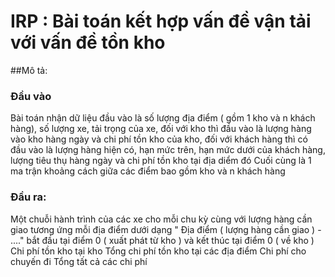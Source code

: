 # IRP : Bài toán kết hợp vấn đề vận tải với vấn đề tồn kho
##Mô tả:
### Đầu vào
Bài toán nhận dữ liệu đầu vào là số lượng địa điểm ( gồm 1 kho và n khách hàng), số lượng xe, tải trọng của xe, đối với kho thì đầu vào là lượng hàng vào kho hàng ngày và chi phí tồn kho của kho, đối với khách hàng thì có đầu vào là lượng hàng hiện có, hạn mức trên, hạn mức dưới của khách hàng, lượng tiêu thụ hàng ngày và chi phí tồn kho tại địa diểm đó
Cuối cùng là 1 ma trận khoảng cách giữa các điểm bao gồm kho và n khách hàng
### Đầu ra:
Một chuỗi hành trình của các xe cho mỗi chu kỳ cùng với lượng hàng cần giao tương ứng mỗi địa điểm dưới dạng " Địa điểm ( lượng hàng cần giao ) - ...." bắt đầu tại điểm 0 ( xuất phát từ kho ) và kết thúc tại điểm 0 ( về kho )
Chi phí tồn kho tại kho
Tổng chi phí tồn kho tại các địa điểm
Chi phí cho chuyến đi
Tổng tất cả các chi phí
